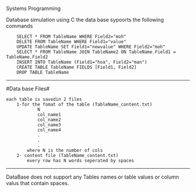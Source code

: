 Systems Programming 

Database simulation using C
the data base sypoorts the following commands

        SELECT * FROM TableName WHERE Field2="moh"
        DELETE FROM TableName WHERE Field1="value"
        UPDATE TableName SET Field1="newvalue" WHERE Field2="moh"
        SELECT * FROM TableName JOIN TableName2 ON TableName.Field1 = TableName.Field2
        INSERT INTO TableName (Field1="hoa", Field2="man")
        CREATE TABLE TableName FIELDS [Field1, Field2]
        DROP TABLE TableName

---------------------------------------
#Data base Files#

    each table is savedin 2 files
        1-for the fomat of the table (TableName_content.txt)
                N
                col_name1
                col_name2
                col_name3
                col_name4
                .
                .
                .
            where N is the number of cols
        2- content file (TableName_content.txt)
            every row has N words seperated by spaces
            
--------------
DataBase does not support any Tables names or table values or column valus that contain spaces.

        
